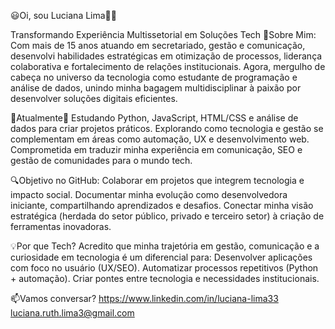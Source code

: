😃Oi, sou Luciana Lima🫶🏽

 Transformando Experiência Multissetorial em Soluções Tech
📌Sobre Mim:
Com mais de 15 anos atuando em secretariado, gestão e comunicação, desenvolvi habilidades estratégicas em otimização de processos, liderança colaborativa e fortalecimento de relações institucionais. Agora, mergulho de cabeça no universo da tecnologia como estudante de programação e análise de dados, unindo minha bagagem multidisciplinar à paixão por desenvolver soluções digitais eficientes.

🌱Atualmente🚀
Estudando Python, JavaScript, HTML/CSS e análise de dados para criar projetos práticos.
Explorando como tecnologia e gestão se complementam em áreas como automação, UX e desenvolvimento web.
Comprometida em traduzir minha experiência em comunicação, SEO e gestão de comunidades para o mundo tech.

🔍Objetivo no GitHub:
Colaborar em projetos que integrem tecnologia e impacto social.
Documentar minha evolução como desenvolvedora iniciante, compartilhando aprendizados e desafios.
Conectar minha visão estratégica (herdada do setor público, privado e terceiro setor) à criação de ferramentas inovadoras.

💡Por que Tech?
Acredito que minha trajetória em gestão, comunicação e a curiosidade em tecnologia é um diferencial para:
Desenvolver aplicações com foco no usuário (UX/SEO).
Automatizar processos repetitivos (Python + automação).
Criar pontes entre tecnologia e necessidades institucionais.

📫Vamos conversar?
https://www.linkedin.com/in/luciana-lima33 
luciana.ruth.lima3@gmail.com
